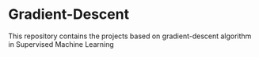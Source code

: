 # Gradient-Descent
This repository contains the projects based on gradient-descent algorithm in Supervised Machine Learning 

